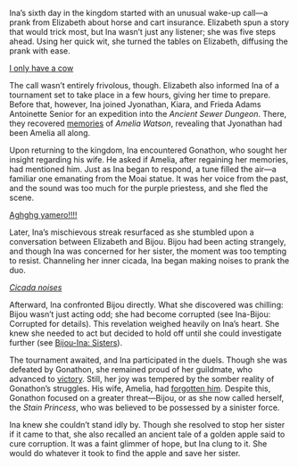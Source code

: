 Ina’s sixth day in the kingdom started with an unusual wake-up call—a prank from Elizabeth about horse and cart insurance. Elizabeth spun a story that would trick most, but Ina wasn’t just any listener; she was five steps ahead. Using her quick wit, she turned the tables on Elizabeth, diffusing the prank with ease.

[I only have a cow](#embed:https://www.youtube.com/embed/3zaM1QIff9U?si=mDaHxM6TNe3rkMgo&start=677)

The call wasn’t entirely frivolous, though. Elizabeth also informed Ina of a tournament set to take place in a few hours, giving her time to prepare. Before that, however, Ina joined Jyonathan, Kiara, and Frieda Adams Antoinette Senior for an expedition into the _Ancient Sewer Dungeon_. There, they recovered [memories](https://www.youtube.com/live/3zaM1QIff9U?feature=shared&t=3719) of _Amelia Watson_, revealing that Jyonathan had been Amelia all along.

Upon returning to the kingdom, Ina encountered Gonathon, who sought her insight regarding his wife. He asked if Amelia, after regaining her memories, had mentioned him. Just as Ina began to respond, a tune filled the air—a familiar one emanating from the Moai statue. It was her voice from the past, and the sound was too much for the purple priestess, and she fled the scene.

[Aghghg yamero!!!!](#embed:https://www.youtube.com/live/3zaM1QIff9U?feature=shared&t=4244)

Later, Ina’s mischievous streak resurfaced as she stumbled upon a conversation between Elizabeth and Bijou. Bijou had been acting strangely, and though Ina was concerned for her sister, the moment was too tempting to resist. Channeling her inner cicada, Ina began making noises to prank the duo.

[_Cicada noises_](#embed:https://www.youtube.com/embed/3zaM1QIff9U?si=MTxcQMh-nLtocBcE&start=4520)

Afterward, Ina confronted Bijou directly. What she discovered was chilling: Bijou wasn’t just acting odd; she had become corrupted (see Ina-Bijou: Corrupted for details). This revelation weighed heavily on Ina’s heart. She knew she needed to act but decided to hold off until she could investigate further (see [Bijou-Ina: Sisters](#edge:bijou-ina)).

The tournament awaited, and Ina participated in the duels. Though she was defeated by Gonathon, she remained proud of her guildmate, who advanced to [victory](https://www.youtube.com/live/3zaM1QIff9U?feature=shared&t=7150). Still, her joy was tempered by the somber reality of Gonathon’s struggles. His wife, Amelia, had [forgotten him](https://www.youtube.com/live/3zaM1QIff9U?feature=shared&t=7730). Despite this, Gonathon focused on a greater threat—Bijou, or as she now called herself, the _Stain Princess_, who was believed to be possessed by a sinister force.

Ina knew she couldn’t stand idly by. Though she resolved to stop her sister if it came to that, she also recalled an ancient tale of a golden apple said to cure corruption. It was a faint glimmer of hope, but Ina clung to it. She would do whatever it took to find the apple and save her sister.
